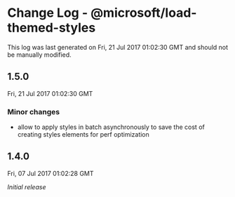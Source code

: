 # Change Log - @microsoft/load-themed-styles

This log was last generated on Fri, 21 Jul 2017 01:02:30 GMT and should not be manually modified.

## 1.5.0
Fri, 21 Jul 2017 01:02:30 GMT

### Minor changes

- allow to apply styles in batch asynchronously to save the cost of creating styles elements for perf optimization

## 1.4.0
Fri, 07 Jul 2017 01:02:28 GMT

*Initial release*


